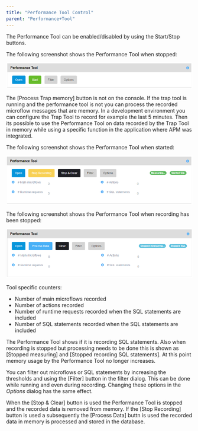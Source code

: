 ```yaml
---
title: "Performance Tool Control"
parent: "Performance+Tool"
---
```

The Performance Tool can be enabled/disabled by using the Start/Stop buttons.

The following screenshot shows the Performance Tool when stopped:

 ![](attachments/Performance_Tool_Control/Control_NotRunning.png)

 The [Process Trap memory] button is not on the console. If the trap tool is running and the performance tool is not you can process the recorded microflow messages that are memory. In a development environment you can configure the Trap Tool to record for example the last 5 minutes. Then its possible to use the Performance Tool on data recorded by the Trap Tool in memory while using a specific function in the application where APM was integrated.

The following screenshot shows the Performance Tool when started:

![](attachments/Performance_Tool_Control/Control_Running_Recording.png)

The following screenshot shows the Performance Tool when recording has been stopped:

![](attachments/Performance_Tool_Control/Control_Running_NotRecording.png)

 Tool specific counters:

*   Number of main microflows recorded
*   Number of actions recorded
*   Number of runtime requests recorded when the SQL statements are included
*   Number of SQL statements recorded when the SQL statements are included

The Performance Tool shows if it is recording SQL statements. Also when recording is stopped but processing needs to be done this is shown as [Stopped measuring] and [Stopped recording SQL statements]. At this point memory usage by the Performance Tool no longer increases.

You can filter out microflows or SQL statements by increasing the thresholds and using the [Filter] button in the filter dialog. This can be done while running and even during recording. Changing these options in the _Options_ dialog has the same effect.

When the [Stop & Clear] button is used the Performance Tool is stopped and the recorded data is removed from memory. If the [Stop Recording] button is used a subsequently the [Process Data] buttn is used the recorded data in memory is processed and stored in the database.
